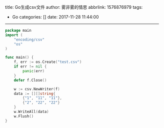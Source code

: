 title: Go生成csv文件
author: 雾非雾的情思
abbrlink: 1576876979
tags:
  - Go
categories: []
date: 2017-11-28 11:44:00
---
```Go
package main
import (
	"encoding/csv"
	"os"
)

func main() {
	f, err := os.Create("test.csv")
	if err != nil {
		panic(err)
	}
	defer f.Close()

	w := csv.NewWriter(f)
	data := [][]string{
		{"1", "11", "11"},
		{"2", "22", "22"}
	}
	w.WriteAll(data)
	w.Flush()
}
```